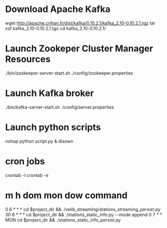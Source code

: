 # Download Apache Kafka
wget http://apache.crihan.fr/dist/kafka/0.10.2.1/kafka_2.10-0.10.2.1.tgz
tar xzf kafka_2.10-0.10.2.1.tgz
cd kafka_2.10-0.10.2.1/

# Launch Zookeper Cluster Manager Resources
./bin/zookeeper-server-start.sh ./config/zookeeper.properties

# Launch Kafka broker
./bin/kafka-server-start.sh ./config/server.properties

# Launch python scripts
nohup python script.py &
disown

# cron jobs
crontab -l
crontab -e

# m h  dom mon dow   command
0 6 * * * cd $project_dir && ./velib_streaming/stations_streaming_persist.py
30 6 * * * cd $project_dir && ./stations_static_info.py --mode append
0 7 * * MON cd $project_dir && ./stations_static_info_persist.py